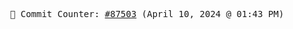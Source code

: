 <p align="center">
    <samp>
        📮 Commit Counter: <a href="https://github.com/Javascript-void0/Javascript-void0/commits/main">#87503</a> (April 10, 2024 @ 01:43 PM)
    </samp>
</p>